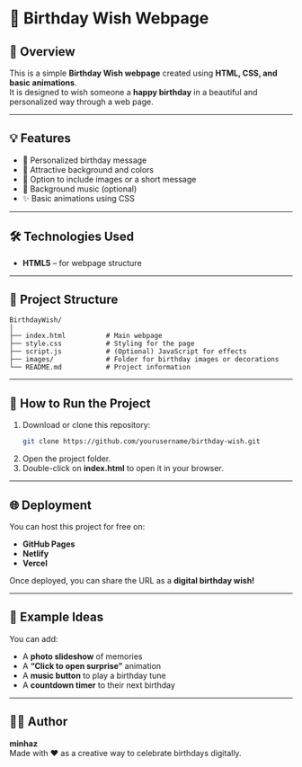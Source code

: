 # 🎉 Birthday Wish Webpage

## 📖 Overview
This is a simple **Birthday Wish webpage** created using **HTML, CSS, and basic animations**.  
It is designed to wish someone a **happy birthday** in a beautiful and personalized way through a web page.

---

## 💡 Features
- 🎂 Personalized birthday message  
- 🌈 Attractive background and colors  
- 💌 Option to include images or a short message  
- 🎵 Background music (optional)  
- ✨ Basic animations using CSS  

---

## 🛠️ Technologies Used
- **HTML5** – for webpage structure   

---

## 📂 Project Structure
```
BirthdayWish/
│
├── index.html          # Main webpage
├── style.css           # Styling for the page
├── script.js           # (Optional) JavaScript for effects
├── images/             # Folder for birthday images or decorations
└── README.md           # Project information
```

---

## 🚀 How to Run the Project
1. Download or clone this repository:  
   ```bash
   git clone https://github.com/yourusername/birthday-wish.git
   ```
2. Open the project folder.  
3. Double-click on **index.html** to open it in your browser.  

---

## 🌐 Deployment
You can host this project for free on:
- **GitHub Pages**
- **Netlify**
- **Vercel**

Once deployed, you can share the URL as a **digital birthday wish!**

---

## 🧁 Example Ideas
You can add:
- A **photo slideshow** of memories  
- A **“Click to open surprise”** animation  
- A **music button** to play a birthday tune  
- A **countdown timer** to their next birthday  

---

## 🧑‍💻 Author
**minhaz**  
Made with ❤️ as a creative way to celebrate birthdays digitally.
